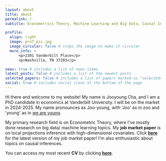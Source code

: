 ```yaml
---
layout: about
title: about
permalink: /
subtitle: Econometrics Theory, Machine Learning and Big Data, Causal Inference

profile:
  align: right
  image: prof_pic.jpg
  image_circular: false # crops the image to make it circular
  more_info: >
      <p>2301 Vanderbilt Place</p>
      <p>Nashville, TN 37203</p>

news: true # includes a list of news items
latest_posts: false # includes a list of the newest posts
selected_papers: false # includes a list of papers marked as "selected={true}"
social: true # includes social icons at the bottom of the page
---
```


Hi there and welcome to my website!
My name is Jooyoung Cha, and I am a PhD candidate in economics at Vanderbilt University.
I will be on the market in 2024-2025.
My name pronounces as Joo-young, with 'Joo' as in zoo and 'young' as in [we are young](https://youtu.be/Sv6dMFF_yts?feature=shared). 

My primary research field is on Econometric Theory, where I've mostly done research on big data/ machine learning topics. My **job market paper** is on local projections inference with high-dimensional covariates. Click **[here](https://drive.google.com/file/d/1zDoOTL6MqoVcN1KEJhjs2qlXNwv6x_vh/view?usp=drive_link)** for the latest version of my job market paper! I'm also enthusiastic about topics on causal inferences.

You can access my most recent **CV** by clicking **[here](https://drive.google.com/file/d/1oCFgG8x9EWe-CSvmTBnh9q42bzRuVuPQ/view?usp=drive_link)**.

